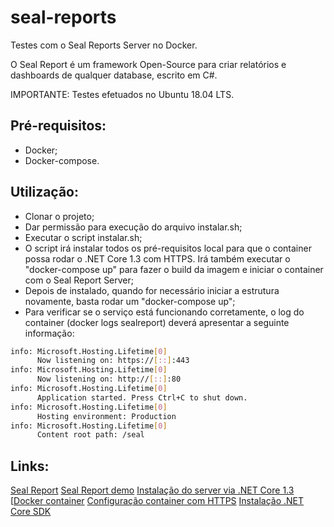 # seal-reports
Testes com o Seal Reports Server no Docker.

O Seal Report é um framework Open-Source para criar relatórios e dashboards de qualquer database, escrito em C#.

IMPORTANTE: Testes efetuados no Ubuntu 18.04 LTS.

## Pré-requisitos:
* Docker;
* Docker-compose.

## Utilização:
* Clonar o projeto; 
* Dar permissão para execução do arquivo instalar.sh; 
* Executar o script instalar.sh;
* O script irá instalar todos os pré-requisitos local para que o container possa rodar o .NET Core 1.3 com HTTPS. Irá também executar o "docker-compose up" para fazer o build da imagem e iniciar o container com o Seal Report Server;
* Depois de instalado, quando for necessário iniciar a estrutura novamente, basta rodar um "docker-compose up";
* Para verificar se o serviço está funcionando corretamente, o log do container (docker logs sealreport) deverá apresentar a seguinte informação:

```bash
info: Microsoft.Hosting.Lifetime[0]
      Now listening on: https://[::]:443
info: Microsoft.Hosting.Lifetime[0]
      Now listening on: http://[::]:80
info: Microsoft.Hosting.Lifetime[0]
      Application started. Press Ctrl+C to shut down.
info: Microsoft.Hosting.Lifetime[0]
      Hosting environment: Production
info: Microsoft.Hosting.Lifetime[0]
      Content root path: /seal
```

## Links:
[Seal Report](https://sealreport.org/)
[Seal Report demo](https://sealreport.org/demo)
[Instalação do server via .NET Core 1.3](https://github.com/ariacom/Seal-Report/releases/tag/v5.5)
[[Docker container](https://hub.docker.com/_/microsoft-dotnet-core-aspnet/)
[Configuração container com HTTPS](https://github.com/dotnet/dotnet-docker/blob/master/samples/host-aspnetcore-https.md)
[Instalação .NET Core SDK](https://docs.microsoft.com/en-us/dotnet/core/install/linux-package-manager-ubuntu-1910)
